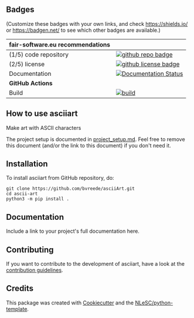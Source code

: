 ## Badges

(Customize these badges with your own links, and check https://shields.io/ or https://badgen.net/ to see which other badges are available.)

| fair-software.eu recommendations | |
| :-- | :--  |
| (1/5) code repository              | [![github repo badge](https://img.shields.io/badge/github-repo-000.svg?logo=github&labelColor=gray&color=blue)](https://github.com/<my-github-organization>/ascii-art) |
| (2/5) license                      | [![github license badge](https://img.shields.io/github/license/<my-github-organization>/ascii-art)](https://github.com/<my-github-organization>/ascii-art) |
| Documentation                      | [![Documentation Status](https://readthedocs.org/projects/ascii-art/badge/?version=latest)](https://ascii-art.readthedocs.io/en/latest/?badge=latest) |
| **GitHub Actions**                 | &nbsp; |
| Build                              | [![build](https://github.com/<my-github-organization>/ascii-art/actions/workflows/build.yml/badge.svg)](https://github.com/<my-github-organization>/ascii-art/actions/workflows/build.yml) |

## How to use asciiart

Make art with ASCII characters

The project setup is documented in [project_setup.md](project_setup.md). Feel free to remove this document (and/or the link to this document) if you don't need it.

## Installation

To install asciiart from GitHub repository, do:

```console
git clone https://github.com/bvreede/asciiArt.git
cd ascii-art
python3 -m pip install .
```

## Documentation

Include a link to your project's full documentation here.

## Contributing

If you want to contribute to the development of asciiart,
have a look at the [contribution guidelines](CONTRIBUTING.md).

## Credits

This package was created with [Cookiecutter](https://github.com/audreyr/cookiecutter) and the [NLeSC/python-template](https://github.com/NLeSC/python-template).

